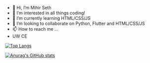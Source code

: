 - 👋 Hi, I’m Mihir Seth
- 👀 I’m interested in all things coding!
- 🌱 I’m currently learning HTML/CSS/JS
- 💞️ I’m looking to collaborate on Python, Flutter and HTML/CSS/JS
- 📫 How to reach me ...
- UW CE

[![Top Langs](https://github-readme-stats.vercel.app/api/top-langs/?username=MihirSeth)](https://github.com/anuraghazra/github-readme-stats)

[![Anurag's GitHub stats](https://github-readme-stats.vercel.app/api?username=MihirSeth)](https://github.com/anuraghazra/github-readme-stats)

<!---
MihirSeth/MihirSeth is a ✨ special ✨ repository because its `README.md` (this file) appears on your GitHub profile.
You can click the Preview link to take a look at your changes.
--->
